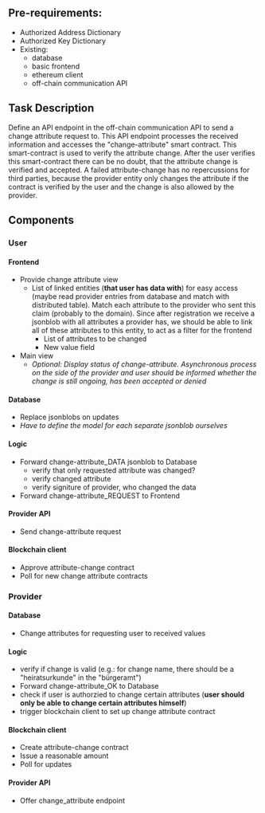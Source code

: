 ## Pre-requirements:
* Authorized Address Dictionary
* Authorized Key Dictionary
* Existing:
  * database
  * basic frontend
  * ethereum client
  * off-chain communication API

## Task Description
Define an API endpoint in the off-chain communication API to send a change attribute request to. This API endpoint processes the received information and accesses the "change-attribute" smart contract.
This smart-contract is used to verify the attribute change. After the user verifies this smart-contract there can be no doubt, that the attribute change is verified and accepted. A failed attribute-change has no repercussions for third parties, because the provider entity only changes the attribute if the contract is verified by the user and the change is also allowed by the provider.

## Components

### User

#### Frontend

* Provide change attribute view
  * List of linked entities (**that user has data with**) for easy access (maybe read provider entries from database and match with distributed table).
  Match each attribute to the provider who sent this claim (probably to the domain). Since after registration we receive a jsonblob with all attributes a provider has, we should be able to link all of these attributes to this entity, to act as a filter for the frontend
    * List of attributes to be changed
    * New value field
* Main view
  * *Optional: Display status of change-attribute. Asynchronous process on the side of the provider and user should be informed whether the change is still ongoing, has been accepted or denied*

#### Database
* Replace jsonblobs on updates
* *Have to define the model for each separate jsonblob ourselves*

#### Logic
* Forward change-attribute_DATA jsonblob to Database
  * verify that only requested attribute was changed?
  * verify changed attribute
  * verify signiture of provider, who changed the data
* Forward change-attribute_REQUEST to Frontend

#### Provider API
* Send change-attribute request

#### Blockchain client
* Approve attribute-change contract
* Poll for new change attribute contracts

### Provider

#### Database
* Change attributes for requesting user to received values

#### Logic
* verify if change is valid (e.g.: for change name, there should be a "heiratsurkunde" in the "bürgeramt")
* Forward change-attribute_OK to Database
* check if user is authorzied to change certain attributes (**user should only be able to change certain attributes himself**)
* trigger blockchain client to set up change attribute contract

#### Blockchain client
* Create attribute-change contract
* Issue a reasonable amount
* Poll for updates

#### Provider API
* Offer change_attribute endpoint
